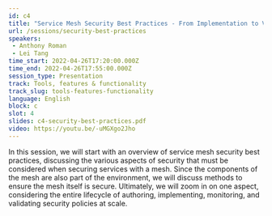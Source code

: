 ```yaml
---
id: c4
title: "Service Mesh Security Best Practices - From Implementation to Verification"
url: /sessions/security-best-practices
speakers:
 - Anthony Roman
 - Lei Tang
time_start: 2022-04-26T17:20:00.000Z
time_end: 2022-04-26T17:55:00.000Z
session_type: Presentation
track: Tools, features & functionality
track_slug: tools-features-functionality
language: English
block: c
slot: 4
slides: c4-security-best-practices.pdf
video: https://youtu.be/-uMGXgo2Jho
---
```


In this session, we will start with an overview of service mesh security best practices, discussing the various aspects of security that must be considered when securing services with a mesh. Since the components of the mesh are also part of the environment, we will discuss methods to ensure the mesh itself is secure. Ultimately, we will zoom in on one aspect, considering the entire lifecycle of authoring, implementing, monitoring, and validating security policies at scale.